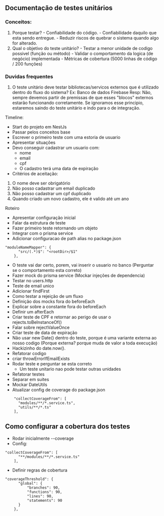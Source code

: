 ## Documentação de testes unitários


 ### Conceitos:
  1) Porque testar?
    - Confiabilidade do código.
    - Confiabilidade daquilo que esta sendo entregue.
    - Reduzir riscos de quebrar o sistema quando algo for alterado.
  2) Qual o objetivo do teste unitário?
    - Testar a menor unidade de codigo possivel (função ou método)
    - Validar o comportamento da logica (de negócio) implementada
    - Métricas de cobertura (5000 linhas de código / 200 funções)

 ### Duvidas frequentes
  1) O teste unitário deve testar bibliotecas/servicos externos que é utilizado dentro do fluxo do sistema?
    Ex:  Banco de dados
         Firebase
    Resp: Não, sempre devemos partir de premissas de que esses "blocos" externos estarão funcionando corretamente.
          Se ignoramos esse principio, estaremos saindo do teste unitário e indo para o de integração.  

 Timeline: 
 - Start do projeto em NestJs
 - Passar pelos conceitos base
 - Escrever o primeiro teste com uma estoria de usuario
 - Apresentar situações 
 - Devo conseguir cadastrar um usuario com:
    - nome
    - email
    - cpf
    - O cadastro terá uma data de expiração
 - Critérios de aceitação:
  1) O nome deve ser obrigatório
  2) Não posso cadastrar um email duplicado
  3) Não posso cadastrar um cpf duplicado
  4) Quando criado um novo cadastro, ele é valido até um ano

Roteiro
- Apresentar configuração inicial
- Falar da estrutura de teste
- Fazer primeiro teste retornando um objeto
- Integrar com o prisma service 
- Adicionar configuracao de path alias no package.json
```
"moduleNameMapper": {
      "src/(.*)$": "<rootDir>/$1"
    },
```
- O teste vai dar certo, porem, vai inserir o usuario no banco (Perguntar se o comportamento esta correto)
- Fazer mock do prisma service (Mockar injeções de dependencia)
- Testar no users.http
- Teste de email unico
- Adicionar findFirst
- Como testar a rejeição de um fluxo
- Definição dos mocks fora do beforeEach
- Explicar sobre a constante fora do beforeEach
- Definir um afterEach
- Criar teste de CPF e retornar ao perigo de usar o rejects.toBeInstanceOf()
- Falar sobre rejectValueOnce
- Criar teste de data de expiração
- Não usar new Date() dentro do teste, porque é uma variante externa ao nosso codigo (Porque externa? porque muda de valor a toda execução)
- Hackizinho do date.now().
- Refatorar codigo 
- criar throwErrorIfEmailExists
- Rodar teste e perguntar se esta correto
  - Um teste unitario nao pode testar outras unidades
- Refatorar testes
- Separar em suites
- Mockar DateUtils
- Atualizar config de coverage do package.json
```
    "collectCoverageFrom": [
      "modules/**/*.service.ts",
      "utils/**/*.ts"
    ],
```

## Como configurar a cobertura dos testes
- Rodar inicialmente --coverage
- Config:
```
"collectCoverageFrom": [
      "**/modules/**/*.service.ts"
    ],
```
- Definir regras de cobertura
```
"coverageThreshold": {
      "global": {
          "branches": 90,
          "functions": 90, 
          "lines": 90,
          "statements": 90
      }
    },
```